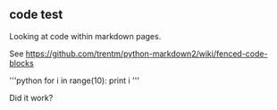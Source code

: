code test
---------

Looking at code within markdown pages.

See <https://github.com/trentm/python-markdown2/wiki/fenced-code-blocks>

'''python
for i in range(10):
    print i
'''

Did it work?
